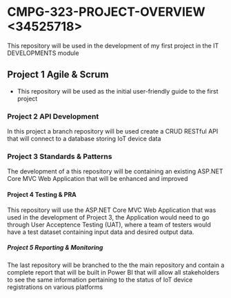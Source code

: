# CMPG-323-PROJECT-OVERVIEW <34525718>
This repository will be used in the development of my first project in the IT DEVELOPMENTS module

## Project 1 Agile & Scrum
- This repository will be used as the initial user-friendly guide to the first project

### Project 2 API Development
In this project a branch repository will be used create a CRUD RESTful API that will connect to a database storing IoT device data

### Project 3 Standards & Patterns
The development of a this repository will be containing an existing ASP.NET Core MVC Web Application that will be enhanced and improved

#### Project 4 Testing & PRA
This repository will use the ASP.NET Core MVC Web Application that was used in the development of Project 3, the Application would need to go through User Acceptence Testing (UAT), where a team of testers would have a test dataset containing input data and desired output data.

##### Project 5 Reporting & Monitoring
The last repository will be branched to the the main repository and contain a complete report that will be built in Power BI that will allow all stakeholders to see the same information pertaining to the status of IoT device registrations on various platforms
